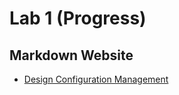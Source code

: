 # Lab 1 (Progress)
## Markdown Website
- [Design Configuration Management](README_FILES/MAIN_MD/DesignSpecificationDocument.md)
